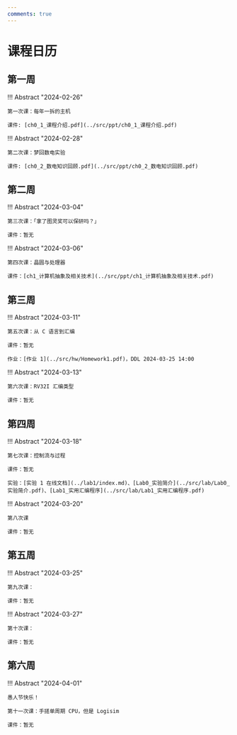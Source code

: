 ```yaml
---
comments: true 
---
```


# <strong>课程日历</strong>

## <strong>第一周</strong>

!!! Abstract "2024-02-26"

    第一次课：每年一拆的主机

    课件: [ch0_1_课程介绍.pdf](../src/ppt/ch0_1_课程介绍.pdf)


!!! Abstract "2024-02-28"

    第二次课：梦回数电实验

    课件: [ch0_2_数电知识回顾.pdf](../src/ppt/ch0_2_数电知识回顾.pdf)


## <strong>第二周</strong>

!!! Abstract "2024-03-04"

    第三次课：「拿了图灵奖可以保研吗？」

    课件：暂无


!!! Abstract "2024-03-06"

    第四次课：晶圆与处理器

    课件：[ch1_计算机抽象及相关技术](../src/ppt/ch1_计算机抽象及相关技术.pdf)


## <strong>第三周</strong>

!!! Abstract "2024-03-11"

    第五次课：从 C 语言到汇编

    课件：暂无

    作业：[作业 1](../src/hw/Homework1.pdf)，DDL 2024-03-25 14:00


!!! Abstract "2024-03-13"

    第六次课：RV32I 汇编类型

    课件：暂无


## <strong>第四周</strong>

!!! Abstract "2024-03-18"

    第七次课：控制流与过程

    课件：暂无

    实验：[实验 1 在线文档](../lab1/index.md)、[Lab0_实验简介](../src/lab/Lab0_实验简介.pdf)、[Lab1_实用汇编程序](../src/lab/Lab1_实用汇编程序.pdf)


!!! Abstract "2024-03-20"

    第八次课

    课件：暂无


## <strong>第五周</strong>

!!! Abstract "2024-03-25"

    第九次课：

    课件：暂无


!!! Abstract "2024-03-27"

    第十次课：

    课件：暂无

## <strong>第六周</strong>

!!! Abstract "2024-04-01"

    愚人节快乐！

    第十一次课：手搓单周期 CPU，但是 Logisim

    课件：暂无
